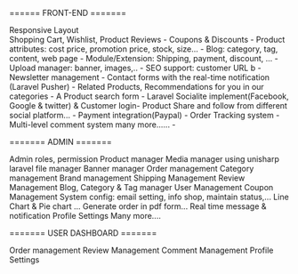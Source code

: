 ====== FRONT-END =======

Responsive Layout <br/>
Shopping Cart, Wishlist, Product Reviews - 
Coupons & Discounts - 
Product attributes: cost price, promotion price, stock, size... - 
Blog: category, tag, content, web page - 
Module/Extension: Shipping, payment, discount, ... - 
Upload manager: banner, images,.. - 
SEO support: customer URL b - 
Newsletter management - 
Contact forms with the real-time notification (Laravel Pusher) - 
Related Products, Recommendations for you in our categories - 
A Product search form - 
Laravel Socialite implement(Facebook, Google & twitter) & Customer login- 
Product Share and follow from different social platform... - 
Payment integration(Paypal) - 
Order Tracking system - 
Multi-level comment system many more...... - 


======= ADMIN =======

Admin roles, permission
Product manager
Media manager using unisharp laravel file manager
Banner manager
Order management
Category management
Brand management
Shipping Management
Review Management
Blog, Category & Tag manager
User Management
Coupon Management
System config: email setting, info shop, maintain status,...
Line Chart & Pie chart ...
Generate order in pdf form...
Real time message & notification
Profile Settings Many more....


======= USER DASHBOARD =======

Order management
Review Management
Comment Management
Profile Settings
